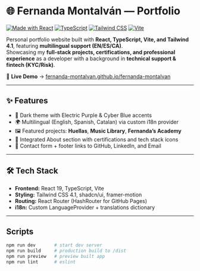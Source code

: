 # 🌐 Fernanda Montalván — Portfolio

[![Made with React](https://img.shields.io/badge/Made%20with-React-61DAFB?logo=react&logoColor=white)](https://react.dev/)
[![TypeScript](https://img.shields.io/badge/TypeScript-3178C6?logo=typescript&logoColor=white)](https://www.typescriptlang.org/)
[![Tailwind CSS](https://img.shields.io/badge/Tailwind%20CSS-38B2AC?logo=tailwindcss&logoColor=white)](https://tailwindcss.com/)
[![Vite](https://img.shields.io/badge/Vite-646CFF?logo=vite&logoColor=white)](https://vitejs.dev/)

Personal portfolio website built with **React, TypeScript, Vite, and Tailwind 4.1**, featuring **multilingual support (EN/ES/CA)**.  
Showcasing my **full-stack projects, certifications, and professional experience** as a developer with a background in **technical support & fintech (KYC/Risk)**.

🔗 **Live Demo** → [fernanda-montalvan.github.io/fernanda-montalvan](https://fernanda-montalvan.github.io/fernanda-montalvan)

---

## ✨ Features
- 🎨 Dark theme with Electric Purple & Cyber Blue accents  
- 🌍 Multilingual (English, Spanish, Catalan) via custom i18n provider  
- 🖼 Featured projects: **Huellas**, **Music Library**, **Fernanda’s Academy**  
- 📜 Integrated About section with certifications and tech stack icons  
- 📩 Contact form + footer links to GitHub, LinkedIn, and Email  

---

## 🛠 Tech Stack
- **Frontend:** React 19, TypeScript, Vite  
- **Styling:** Tailwind CSS 4.1, shadcn/ui, framer-motion  
- **Routing:** React Router (HashRouter for GitHub Pages)  
- **i18n:** Custom LanguageProvider + translations dictionary  

---

## Scripts
```bash
npm run dev       # start dev server
npm run build     # production build to /dist
npm run preview   # preview built app
npm run lint      # eslint
